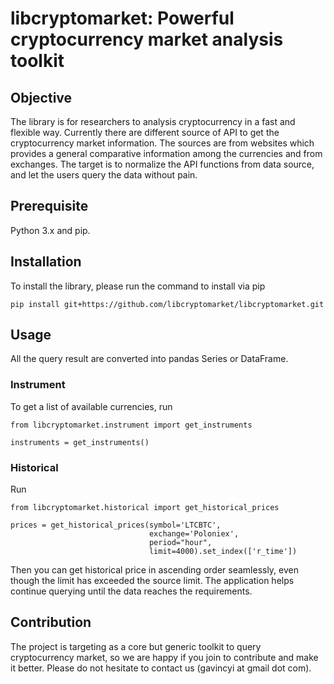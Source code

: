 # libcryptomarket: Powerful cryptocurrency market analysis toolkit

## Objective

The library is for researchers to analysis cryptocurrency in a fast and
flexible way. Currently there are different source of API to get the
cryptocurrency market information. The sources are from websites which provides
a general comparative information among the currencies and from exchanges. The
target is to normalize the API functions from data source, and let the users
query the data without pain.


## Prerequisite

Python 3.x and pip.

## Installation

To install the library, please run the command to install via pip


```
pip install git+https://github.com/libcryptomarket/libcryptomarket.git
```

## Usage

All the query result are converted into pandas Series or DataFrame.

### Instrument

To get a list of available currencies, run

```
from libcryptomarket.instrument import get_instruments

instruments = get_instruments()
```

### Historical

Run

```
from libcryptomarket.historical import get_historical_prices

prices = get_historical_prices(symbol='LTCBTC',
                               exchange='Poloniex',
                               period="hour",
                               limit=4000).set_index(['r_time'])
```

Then you can get historical price in ascending order seamlessly, even though
the limit has exceeded the source limit. The application helps continue
querying until the data reaches the requirements.

## Contribution

The project is targeting as a core but generic toolkit to query cryptocurrency
market, so we are happy if you join to contribute and make it better. Please
do not hesitate to contact us (gavincyi at gmail dot com).